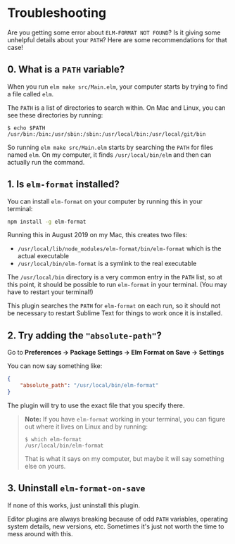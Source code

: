 # Troubleshooting

Are you getting some error about `ELM-FORMAT NOT FOUND`? Is it giving some unhelpful details about your `PATH`? Here are some recommendations for that case!


## 0. What is a `PATH` variable?

When you run `elm make src/Main.elm`, your computer starts by trying to find a file called `elm`.

The `PATH` is a list of directories to search within. On Mac and Linux, you can see these directories by running:

```
$ echo $PATH
/usr/bin:/bin:/usr/sbin:/sbin:/usr/local/bin:/usr/local/git/bin
```

So running `elm make src/Main.elm` starts by searching the `PATH` for files named `elm`. On my computer, it finds `/usr/local/bin/elm` and then can actually run the command.


## 1. Is `elm-format` installed?

You can install `elm-format` on your computer by running this in your terminal:

```bash
npm install -g elm-format
```

Running this in August 2019 on my Mac, this creates two files:

- `/usr/local/lib/node_modules/elm-format/bin/elm-format` which is the actual executable
- `/usr/local/bin/elm-format` is a symlink to the real executable

The `/usr/local/bin` directory is a very common entry in the `PATH` list, so at this point, it should be possible to run `elm-format` in your terminal. (You may have to restart your terminal!)

This plugin searches the `PATH` for `elm-format` on each run, so it should not be necessary to restart Sublime Text for things to work once it is installed.


## 2. Try adding the `"absolute-path"`?

Go to **Preferences -> Package Settings -> Elm Format on Save -> Settings**

You can now say something like:

```json
{
	"absolute_path": "/usr/local/bin/elm-format"
}
```

The plugin will try to use the exact file that you specify there.

> **Note:** If you have `elm-format` working in your terminal, you can figure out where it lives on Linux and by running:
>
>     $ which elm-format
>     /usr/local/bin/elm-format
>
> That is what it says on my computer, but maybe it will say something else on yours.


## 3. Uninstall `elm-format-on-save`

If none of this works, just uninstall this plugin.

Editor plugins are always breaking because of odd `PATH` variables, operating system details, new versions, etc. Sometimes it's just not worth the time to mess around with this.
